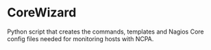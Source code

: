# CoreWizard
Python script that creates the commands, templates and Nagios Core config files needed for monitoring hosts with NCPA.  
